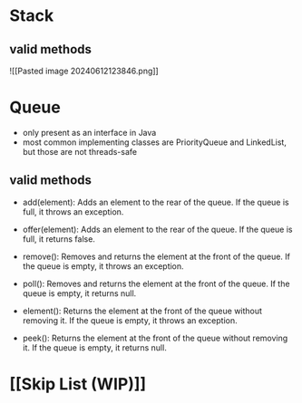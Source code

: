 # Stack
## valid methods
![[Pasted image 20240612123846.png]]
# Queue
- only present as an interface in Java
- most common implementing classes are PriorityQueue and LinkedList, but those are not threads-safe
## valid methods


- add(element): Adds an element to the rear of the queue. If the queue is full, it throws an exception.

- offer(element): Adds an element to the rear of the queue. If the queue is full, it returns false.

- remove(): Removes and returns the element at the front of the queue. If the queue is empty, it throws an exception.

- poll(): Removes and returns the element at the front of the queue. If the queue is empty, it returns null.

- element(): Returns the element at the front of the queue without removing it. If the queue is empty, it throws an exception.

- peek(): Returns the element at the front of the queue without removing it. If the queue is empty, it returns null.

# [[Skip List (WIP)]]